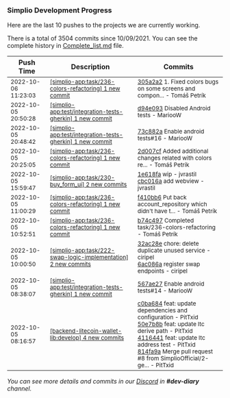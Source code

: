 
### Simplio Development Progress

Here are the last 10 pushes to the projects we are currently working.

There is a total of 3504 commits since 10/09/2021. You can see the complete history in
 [Complete_list.md](Complete_list.md) file.

| Push Time | Description | Commits |
| --- | --- | --- |
| <sub>2022-10-06 11:23:03</sub> | <sub>[[simplio-app:task/236\-colors\-refactoring] 1 new commit](https://github.com/SimplioOfficial/simplio-app/commit/305a2a2cdae55654fe8c4d9c899ca2b9f2fe97e1)</sub> | <sub>[305a2a2](https://github.com/SimplioOfficial/simplio-app/commit/305a2a2cdae55654fe8c4d9c899ca2b9f2fe97e1) 1. Fixed colors bugs on some screens and compon... - Tomáš Petrík</sub> |
| <sub>2022-10-05 20:50:28</sub> | <sub>[[simplio-app:test/integration\-tests\-gherkin] 1 new commit](https://github.com/SimplioOfficial/simplio-app/commit/d94e093b9061e93c357163d25ce33e16b3e964bc)</sub> | <sub>[d94e093](https://github.com/SimplioOfficial/simplio-app/commit/d94e093b9061e93c357163d25ce33e16b3e964bc) Disabled Android tests - MariooW</sub> |
| <sub>2022-10-05 20:48:42</sub> | <sub>[[simplio-app:test/integration\-tests\-gherkin] 1 new commit](https://github.com/SimplioOfficial/simplio-app/commit/73c882a9d5a5bd74c40813d6bdbb38461401726f)</sub> | <sub>[73c882a](https://github.com/SimplioOfficial/simplio-app/commit/73c882a9d5a5bd74c40813d6bdbb38461401726f) Enable android tests#16 - MariooW</sub> |
| <sub>2022-10-05 20:25:05</sub> | <sub>[[simplio-app:task/236\-colors\-refactoring] 1 new commit](https://github.com/SimplioOfficial/simplio-app/commit/2d007cf5ae5c97cec79d6c924d85a315ccdbbcd6)</sub> | <sub>[2d007cf](https://github.com/SimplioOfficial/simplio-app/commit/2d007cf5ae5c97cec79d6c924d85a315ccdbbcd6) Added additional changes related with colors re... - Tomáš Petrík</sub> |
| <sub>2022-10-05 15:59:47</sub> | <sub>[[simplio-app:task/230\-buy\_form\_ui] 2 new commits](https://github.com/SimplioOfficial/simplio-app/compare/5deb5a06a92c...cbc016ab7c8b)</sub> | <sub>[1e618fa](https://github.com/SimplioOfficial/simplio-app/commit/1e618fad889d8079379ee45fe0f30082b8962af9) wip - jvrastil<br>[cbc016a](https://github.com/SimplioOfficial/simplio-app/commit/cbc016ab7c8b58e10c75b03102da5ad7936a69fc) add webview - jvrastil</sub> |
| <sub>2022-10-05 11:00:29</sub> | <sub>[[simplio-app:task/236\-colors\-refactoring] 1 new commit](https://github.com/SimplioOfficial/simplio-app/commit/f410bb6fa89b5308e0de48ac867ec6f2833eecf3)</sub> | <sub>[f410bb6](https://github.com/SimplioOfficial/simplio-app/commit/f410bb6fa89b5308e0de48ac867ec6f2833eecf3) Put back account_repository which didn't have t... - Tomáš Petrík</sub> |
| <sub>2022-10-05 10:52:51</sub> | <sub>[[simplio-app:task/236\-colors\-refactoring] 1 new commit](https://github.com/SimplioOfficial/simplio-app/commit/b74c497c8195b3ef4ef1fedc802e6691c874191c)</sub> | <sub>[b74c497](https://github.com/SimplioOfficial/simplio-app/commit/b74c497c8195b3ef4ef1fedc802e6691c874191c) Completed task/236-colors-refactoring - Tomáš Petrík</sub> |
| <sub>2022-10-05 10:00:50</sub> | <sub>[[simplio-app:task/222\-swap\-logic\-implementation] 2 new commits](https://github.com/SimplioOfficial/simplio-app/compare/0275614f5f3d...6ac086a56f02)</sub> | <sub>[32ac28e](https://github.com/SimplioOfficial/simplio-app/commit/32ac28e2eb6ea0113da5613beb3887c2a953afe4) chore: delete duplicate unused service - ciripel<br>[6ac086a](https://github.com/SimplioOfficial/simplio-app/commit/6ac086a56f02b88e06aa69eb3269a18d2339493a) register swap endpoints - ciripel</sub> |
| <sub>2022-10-05 08:38:07</sub> | <sub>[[simplio-app:test/integration\-tests\-gherkin] 1 new commit](https://github.com/SimplioOfficial/simplio-app/commit/567ae270a759207d6e8cab4a4f1f60ad2e936073)</sub> | <sub>[567ae27](https://github.com/SimplioOfficial/simplio-app/commit/567ae270a759207d6e8cab4a4f1f60ad2e936073) Enable android tests#14 - MariooW</sub> |
| <sub>2022-10-05 08:16:57</sub> | <sub>[[backend-litecoin-wallet-lib:develop] 4 new commits](https://github.com/SimplioOfficial/backend-litecoin-wallet-lib/compare/e9e2e106d590...814fa9a9eb1e)</sub> | <sub>[c0ba684](https://github.com/SimplioOfficial/backend-litecoin-wallet-lib/commit/c0ba684ee7c2f11823231872c63317aa51fc1c6f) feat: update dependencies and configuration - PitTxid<br>[50e7b8b](https://github.com/SimplioOfficial/backend-litecoin-wallet-lib/commit/50e7b8b7fe0347df655bb5036a49ab9713f193d1) feat: update ltc derive path - PitTxid<br>[4116441](https://github.com/SimplioOfficial/backend-litecoin-wallet-lib/commit/411644198b59b16eb9e38d81ecdb1be0583267db) feat: update ltc address test - PitTxid<br>[814fa9a](https://github.com/SimplioOfficial/backend-litecoin-wallet-lib/commit/814fa9a9eb1ea4ee9578419862a7252ab31874fc) Merge pull request #8 from SimplioOfficial/2-ge... - PitTxid</sub> |

_You can see more details and commits in our [Discord](https://discord.gg/aKhjuwZmdP) in **#dev-diary** channel._
